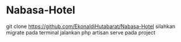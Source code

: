 # Nabasa-Hotel
git clone https://github.com/EkonaldiHutabarat/Nabasa-Hotel
silahkan migrate pada terminal
jalankan php artisan serve pada project
